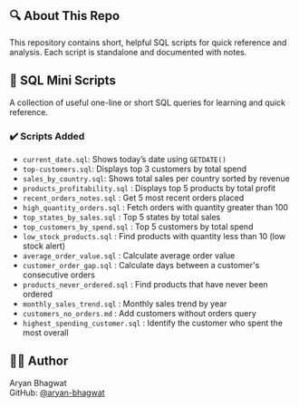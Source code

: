 ## 🔍 About This Repo

This repository contains short, helpful SQL scripts for quick reference and analysis. Each script is standalone and documented with notes.

## 📁 SQL Mini Scripts

A collection of useful one-line or short SQL queries for learning and quick reference.

### ✔️ Scripts Added
- `current_date.sql`: Shows today’s date using `GETDATE()`
- `top-customers.sql`: Displays top 3 customers by total spend
- `sales_by_country.sql`: Shows total sales per country sorted by revenue
- `products_profitability.sql` : Displays top 5 products by total profit
- `recent_orders_notes.sql` : Get 5 most recent orders placed
- `high_quantity_orders.sql` : Fetch orders with quantity greater than 100
- `top_states_by_sales.sql` : Top 5 states by total sales
- `top_customers_by_spend.sql` : Top 5 customers by total spend
- `low_stock_products.sql` : Find products with quantity less than 10 (low stock alert)
- `average_order_value.sql` : Calculate average order value
- `customer_order_gap.sql` : Calculate days between a customer's consecutive orders
- `products_never_ordered.sql` : Find products that have never been ordered
- `monthly_sales_trend.sql` : Monthly sales trend by year
- `customers_no_orders.md` : Add customers without orders query
- `highest_spending_customer.sql` : Identify the customer who spent the most overall

## 🧑‍💻 Author

Aryan Bhagwat  
GitHub: [@aryan-bhagwat](https://github.com/aryan-bhagwat)  
